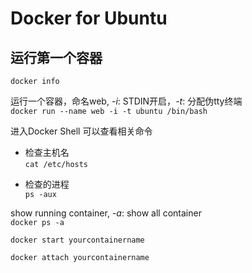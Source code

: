 # Docker for Ubuntu

## 运行第一个容器

`docker info`


运行一个容器，命名web, *-i*: STDIN开启，*-t*: 分配伪tty终端<br>
`docker run --name web -i -t ubuntu /bin/bash`

进入Docker Shell 可以查看相关命令

- 检查主机名<br>
`cat /etc/hosts`       

- 检查的进程<br>
`ps -aux`

show running container, *-a*: show all container<br>
`docker ps -a`

`docker start yourcontainername`

`docker attach yourcontainername`

